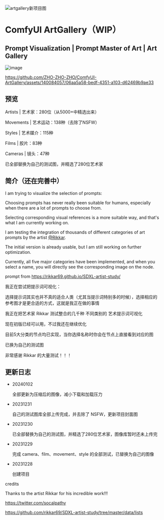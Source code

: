 <!---
![AG项目图](https://github.com/ZHO-ZHO-ZHO/ComfyUI-ArtGallery/assets/140084057/ef8ea90e-16a9-4882-8545-8fbceea39ca6)
--->

![artgallery新项目图](https://github.com/ZHO-ZHO-ZHO/ComfyUI-ArtGallery/assets/140084057/e7f2fde4-d138-4f32-80d1-50cda798992a)


# ComfyUI ArtGallery（WIP）
## Prompt Visualization | Prompt Master of Art | Art Gallery


![image](https://github.com/ZHO-ZHO-ZHO/ComfyUI-ArtGallery/assets/140084057/c03ebcb1-7e01-42f2-beed-7462b1888e04)


https://github.com/ZHO-ZHO-ZHO/ComfyUI-ArtGallery/assets/140084057/06aa5a58-bedf-4351-a103-d62469b9ae33


## 预览

Artists | 艺术家：280位（从5000+中精选出来）

Movements | 艺术运动：138种（去除了NSFW）

Styles | 艺术媒介：115种

Films | 胶片：83种

Cameras | 镜头：47种

已全部替换为自己的测试图，并精选了280位艺术家

## 简介（还在完善中）
<!---
https://github.com/ZHO-ZHO-ZHO/ComfyUI-ArtGallery/assets/140084057/8983390d-4c41-4dad-9271-46067e8c9337
--->
I am trying to visualize the selection of prompts: 

Choosing prompts has never really been suitable for humans, especially when there are a lot of prompts to choose from. 

Selecting corresponding visual references is a more suitable way, and that's what I am currently working on.




I am testing the integration of thousands of different categories of art prompts by the artist [@Rikkar](https://github.com/rikkar69). 

The initial version is already usable, but I am still working on further optimization.

Currently, all five major categories have been implemented, and when you select a name, you will directly see the corresponding image on the node.
<!---
![Dingtalk_20231228030726](https://github.com/ZHO-ZHO-ZHO/ComfyUI-ArtGallery/assets/140084057/2a18c545-ed56-4261-a631-31bfea39e2f4)
--->
prompt from https://rikkar69.github.io/SDXL-artist-study/

我正在尝试把提示词可视化：

选择提示词其实也并不真的适合人类（尤其当提示词特别多的时候），选择相应的参考图才是更合适的方式，这就是我正在做的事情

我正在把艺术家 Rikkar 测试整合的几千种 不同类别的 艺术提示词可视化 

现在初版已经可以用，不过我还在继续优化

目前5大分类的节点均已实现，当你选择名称时你会在节点上直接看到对应的图

已换为自己的测试图

非常感谢 Rikkar 的大量测试！！！



## 更新日志

- 20240102

  全部更新为压缩后的图像，减小下载和加载压力

- 20231231

  自己的测试图库全部上传完成，并去除了 NSFW，更新项目封面图

- 20231230

  已全部替换为自己的测试图，并精选了280位艺术家，图像库暂时还未上传完

- 20231229
  
    完成 camera、film、movement、style 的全部测试，已替换为自己的图像

- 20231228
  
    创建项目

credits

Thanks to the artist Rikkar for his incredible work!!!

https://twitter.com/socalpathy

https://github.com/rikkar69/SDXL-artist-study/tree/master/data/lists
